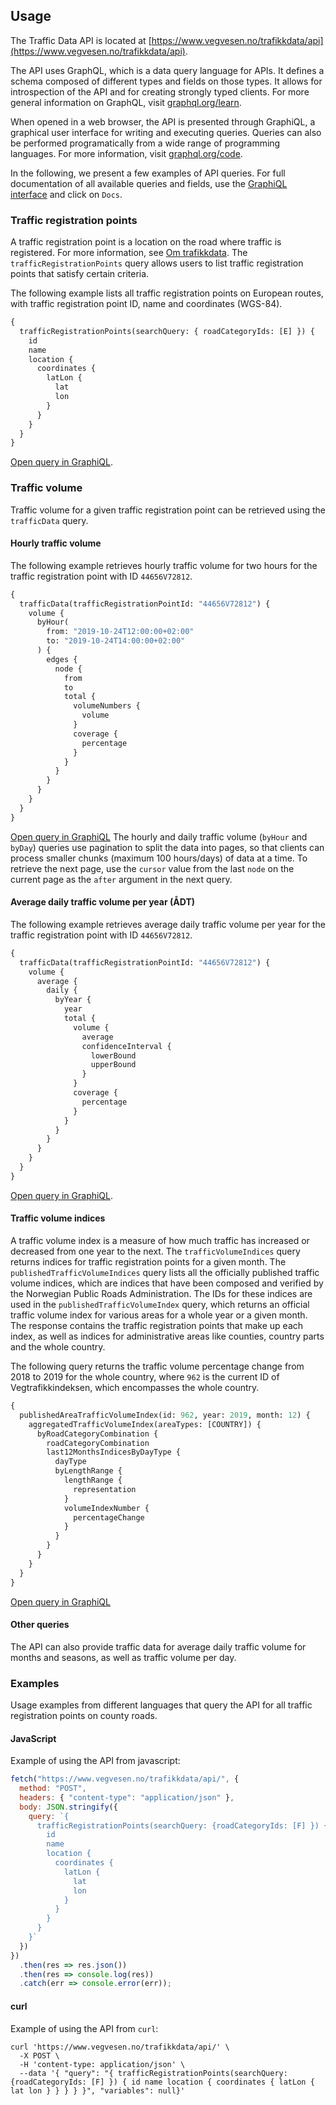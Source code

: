## Usage

The Traffic Data API is located at [https://www.vegvesen.no/trafikkdata/api](https://www.vegvesen.no/trafikkdata/api).

The API uses GraphQL, which is a data query language for APIs.
It defines a schema composed of different types and fields on those types.
It allows for introspection of the API and for creating strongly typed clients.
For more general information on GraphQL, visit [graphql.org/learn](https://graphql.org/learn/).

When opened in a web browser, the API is presented through GraphiQL, a graphical user interface for writing and executing queries.
Queries can also be performed programatically from a wide range of programming languages.
For more information, visit [graphql.org/code](https://graphql.org/code/).

In the following, we present a few examples of API queries.
For full documentation of all available queries and fields, use the [GraphiQL interface](https://www.vegvesen.no/trafikkdata/api) and click on `Docs`.

### Traffic registration points

A traffic registration point is a location on the road where traffic is registered. For more information, see [Om trafikkdata](../about/1-om-trafikkdata.md).
The `trafficRegistrationPoints` query allows users to list traffic registration points that satisfy certain criteria.

The following example lists all traffic registration points on European routes, with traffic registration point ID, name and coordinates (WGS-84).

```graphql
{
  trafficRegistrationPoints(searchQuery: { roadCategoryIds: [E] }) {
    id
    name
    location {
      coordinates {
        latLon {
          lat
          lon
        }
      }
    }
  }
}
```

[Open query in GraphiQL](<https://www.vegvesen.no/trafikkdata/api/?query=%7B%0A%20%20trafficRegistrationPoints(searchQuery%3A%20%7BroadCategoryIds%3A%20%5BE%5D%7D)%20%7B%0A%20%20%20%20id%0A%20%20%20%20name%0A%20%20%20%20location%20%7B%0A%20%20%20%20%20%20coordinates%20%7B%0A%20%20%20%20%20%20%20%20latLon%20%7B%0A%20%20%20%20%20%20%20%20%20%20lat%0A%20%20%20%20%20%20%20%20%20%20lon%0A%20%20%20%20%20%20%20%20%7D%0A%20%20%20%20%20%20%7D%0A%20%20%20%20%7D%0A%20%20%7D%0A%7D>).

### Traffic volume

Traffic volume for a given traffic registration point can be retrieved using the `trafficData` query.

#### Hourly traffic volume

The following example retrieves hourly traffic volume for two hours for the traffic registration point with ID `44656V72812`.

```graphql
{
  trafficData(trafficRegistrationPointId: "44656V72812") {
    volume {
      byHour(
        from: "2019-10-24T12:00:00+02:00"
        to: "2019-10-24T14:00:00+02:00"
      ) {
        edges {
          node {
            from
            to
            total {
              volumeNumbers {
                volume
              }
              coverage {
                percentage
              }
            }
          }
        }
      }
    }
  }
}
```

[Open query in GraphiQL](<https://www.vegvesen.no/trafikkdata/api/?query=%7B%0A%20%20trafficData(trafficRegistrationPointId%3A%20%2244656V72812%22)%20%7B%0A%20%20%20%20volume%20%7B%0A%20%20%20%20%20%20byHour(from%3A%20%222019-10-24T12%3A00%3A00%2B02%3A00%22%2C%20to%3A%20%222019-10-24T14%3A00%3A00%2B02%3A00%22)%20%7B%0A%20%20%20%20%20%20%20%20edges%20%7B%0A%20%20%20%20%20%20%20%20%20%20node%20%7B%0A%20%20%20%20%20%20%20%20%20%20%20%20from%0A%20%20%20%20%20%20%20%20%20%20%20%20to%0A%20%20%20%20%20%20%20%20%20%20%20%20total%20%7B%0A%20%20%20%20%20%20%20%20%20%20%20%20%20%20volumeNumbers%20%7B%0A%20%20%20%20%20%20%20%20%20%20%20%20%20%20%20%20volume%0A%20%20%20%20%20%20%20%20%20%20%20%20%20%20%7D%0A%20%20%20%20%20%20%20%20%20%20%20%20%20%20coverage%20%7B%0A%20%20%20%20%20%20%20%20%20%20%20%20%20%20%20%20percentage%0A%20%20%20%20%20%20%20%20%20%20%20%20%20%20%7D%0A%20%20%20%20%20%20%20%20%20%20%20%20%7D%0A%20%20%20%20%20%20%20%20%20%20%7D%0A%20%20%20%20%20%20%20%20%7D%0A%20%20%20%20%20%20%7D%0A%20%20%20%20%7D%0A%20%20%7D%0A%7D>)
The hourly and daily traffic volume (`byHour` and `byDay`) queries use pagination to split the data into pages, so that clients can process smaller chunks (maximum 100 hours/days) of data at a time.
To retrieve the next page, use the `cursor` value from the last `node` on the current page as the `after` argument in the next query.

#### Average daily traffic volume per year (ÅDT)

The following example retrieves average daily traffic volume per year for the traffic registration point with ID `44656V72812`.

```graphql
{
  trafficData(trafficRegistrationPointId: "44656V72812") {
    volume {
      average {
        daily {
          byYear {
            year
            total {
              volume {
                average
                confidenceInterval {
                  lowerBound
                  upperBound
                }
              }
              coverage {
                percentage
              }
            }
          }
        }
      }
    }
  }
}
```

[Open query in GraphiQL](<https://www.vegvesen.no/trafikkdata/api/?query=%7B%0A%20%20trafficData(trafficRegistrationPointId%3A%20%2244656V72812%22)%20%7B%0A%20%20%20%20volume%20%7B%0A%20%20%20%20%20%20average%20%7B%0A%20%20%20%20%20%20%20%20daily%20%7B%0A%20%20%20%20%20%20%20%20%20%20byYear%20%7B%0A%20%20%20%20%20%20%20%20%20%20%20%20year%0A%20%20%20%20%20%20%20%20%20%20%20%20total%20%7B%0A%20%20%20%20%20%20%20%20%20%20%20%20%20%20volume%20%7B%0A%20%20%20%20%20%20%20%20%20%20%20%20%20%20%20%20average%0A%20%20%20%20%20%20%20%20%20%20%20%20%20%20%20%20confidenceInterval%20%7B%0A%20%20%20%20%20%20%20%20%20%20%20%20%20%20%20%20%20%20lowerBound%0A%20%20%20%20%20%20%20%20%20%20%20%20%20%20%20%20%20%20upperBound%0A%20%20%20%20%20%20%20%20%20%20%20%20%20%20%20%20%7D%0A%20%20%20%20%20%20%20%20%20%20%20%20%20%20%7D%0A%20%20%20%20%20%20%20%20%20%20%20%20%20%20coverage%20%7B%0A%20%20%20%20%20%20%20%20%20%20%20%20%20%20%20%20percentage%0A%20%20%20%20%20%20%20%20%20%20%20%20%20%20%7D%0A%20%20%20%20%20%20%20%20%20%20%20%20%7D%0A%20%20%20%20%20%20%20%20%20%20%7D%0A%20%20%20%20%20%20%20%20%7D%0A%20%20%20%20%20%20%7D%0A%20%20%20%20%7D%0A%20%20%7D%0A%7D>).

#### Traffic volume indices

A traffic volume index is a measure of how much traffic has increased or decreased from one year to the next.
The `trafficVolumeIndices` query returns indices for traffic registration points for a given month.
The `publishedTrafficVolumeIndices` query lists all the officially published traffic volume indices, which are indices that have been composed and verified by the Norwegian Public Roads Administration.
The IDs for these indices are used in the `publishedTrafficVolumeIndex` query, which returns an official traffic volume index for various areas for a whole year or a given month.
The response contains the traffic registration points that make up each index, as well as indices for administrative areas like counties, country parts and the whole country.

The following query returns the traffic volume percentage change from 2018 to 2019 for the whole country,
where `962` is the current ID of Vegtrafikkindeksen, which encompasses the whole country.

```graphql
{
  publishedAreaTrafficVolumeIndex(id: 962, year: 2019, month: 12) {
    aggregatedTrafficVolumeIndex(areaTypes: [COUNTRY]) {
      byRoadCategoryCombination {
        roadCategoryCombination
        last12MonthsIndicesByDayType {
          dayType
          byLengthRange {
            lengthRange {
              representation
            }
            volumeIndexNumber {
              percentageChange
            }
          }
        }
      }
    }
  }
}
```

[Open query in GraphiQL](<https://www.vegvesen.no/trafikkdata/api/?query=%7B%0A%09publishedAreaTrafficVolumeIndex(id%3A%20962%2C%20year%3A%202019%2C%20month%3A%2012)%20%7B%0A%20%20%20%20aggregatedTrafficVolumeIndex(areaTypes%3A%20%5BCOUNTRY%5D)%20%7B%0A%20%20%20%20%20%20byRoadCategoryCombination%20%7B%0A%20%20%20%20%20%20%20%20roadCategoryCombination%0A%20%20%20%20%20%20%20%20last12MonthsIndicesByDayType%20%7B%0A%20%20%20%20%20%20%20%20%20%20dayType%0A%20%20%20%20%20%20%20%20%20%20byLengthRange%20%7B%0A%20%20%20%20%20%20%20%20%20%20%20%20lengthRange%20%7B%0A%20%20%20%20%20%20%20%20%20%20%20%20%20%20representation%0A%20%20%20%20%20%20%20%20%20%20%20%20%7D%0A%20%20%20%20%20%20%20%20%20%20%20%20volumeIndexNumber%20%7B%0A%20%20%20%20%20%20%20%20%20%20%20%20%20%20percentageChange%0A%20%20%20%20%20%20%20%20%20%20%20%20%7D%0A%20%20%20%20%20%20%20%20%20%20%7D%0A%20%20%20%20%20%20%20%20%7D%0A%20%20%20%20%20%20%7D%0A%20%20%20%20%7D%0A%20%20%7D%0A%7D%0A>)

#### Other queries

The API can also provide traffic data for average daily traffic volume for months and seasons, as well as traffic volume per day.

### Examples

Usage examples from different languages that query the API for all traffic registration points on county roads.

#### JavaScript

Example of using the API from javascript:

```javascript
fetch("https://www.vegvesen.no/trafikkdata/api/", {
  method: "POST",
  headers: { "content-type": "application/json" },
  body: JSON.stringify({
    query: `{
      trafficRegistrationPoints(searchQuery: {roadCategoryIds: [F] }) {
        id
        name
        location {
          coordinates {
            latLon {
              lat
              lon
            }
          }
        }
      }
    }`
  })
})
  .then(res => res.json())
  .then(res => console.log(res))
  .catch(err => console.error(err));
```

#### curl

Example of using the API from `curl`:

```shell
curl 'https://www.vegvesen.no/trafikkdata/api/' \
  -X POST \
  -H 'content-type: application/json' \
  --data '{ "query": "{ trafficRegistrationPoints(searchQuery: {roadCategoryIds: [F] }) { id name location { coordinates { latLon { lat lon } } } } }", "variables": null}'
```
